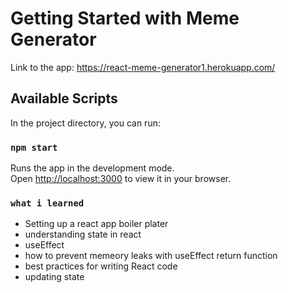 # Getting Started with Meme Generator

Link to the app: https://react-meme-generator1.herokuapp.com/

## Available Scripts

In the project directory, you can run:

### `npm start`

Runs the app in the development mode.\
Open [http://localhost:3000](http://localhost:3000) to view it in your browser.


### `what i learned`

- Setting up a react app boiler plater
- understanding state in react  
- useEffect
- how to prevent memeory leaks with useEffect return function 
- best practices for writing React code 
- updating state 

